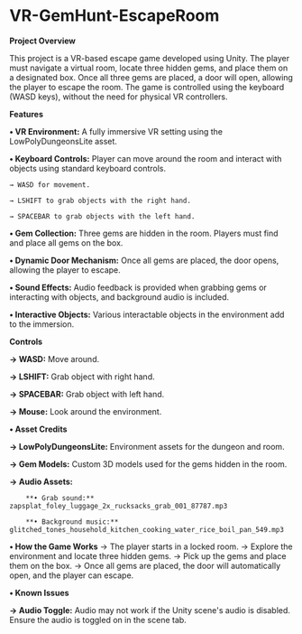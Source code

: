 # VR-GemHunt-EscapeRoom
 

**Project Overview**

This project is a VR-based escape game developed using Unity. The player must navigate a virtual room, locate three hidden gems, and place them on a designated box. Once all three gems are placed, a door will open, allowing the player to escape the room. The game is controlled using the keyboard (WASD keys), without the need for physical VR controllers.

**Features**

**• VR Environment:** A fully immersive VR setting using the LowPolyDungeonsLite asset.

**• Keyboard Controls:** Player can move around the room and interact with objects using standard keyboard controls.

    → WASD for movement.
    
    → LSHIFT to grab objects with the right hand.
    
    → SPACEBAR to grab objects with the left hand.
    
**• Gem Collection:** Three gems are hidden in the room. Players must find and place all gems on the box.

**• Dynamic Door Mechanism:** Once all gems are placed, the door opens, allowing the player to escape.

**• Sound Effects:** Audio feedback is provided when grabbing gems or interacting with objects, and background audio is included.

**• Interactive Objects:** Various interactable objects in the environment add to the immersion.


**Controls**

   **→ WASD:** Move around.
   
   **→ LSHIFT:** Grab object with right hand.
   
   **→ SPACEBAR:** Grab object with left hand.
   
   **→ Mouse:** Look around the environment.

**• Asset Credits**

   **→ LowPolyDungeonsLite:** Environment assets for the dungeon and room.
   
   **→ Gem Models:** Custom 3D models used for the gems hidden in the room.
   
   **→ Audio Assets:**
   
        **• Grab sound:** zapsplat_foley_luggage_2x_rucksacks_grab_001_87787.mp3
        
        **• Background music:** glitched_tones_household_kitchen_cooking_water_rice_boil_pan_549.mp3
        
**• How the Game Works**
     → The player starts in a locked room.
     → Explore the environment and locate three hidden gems.
     → Pick up the gems and place them on the box.
     → Once all gems are placed, the door will automatically open, and the player can escape.
     
**• Known Issues**

   **→ Audio Toggle:** Audio may not work if the Unity scene's audio is disabled. Ensure the audio is toggled on in the scene tab.

